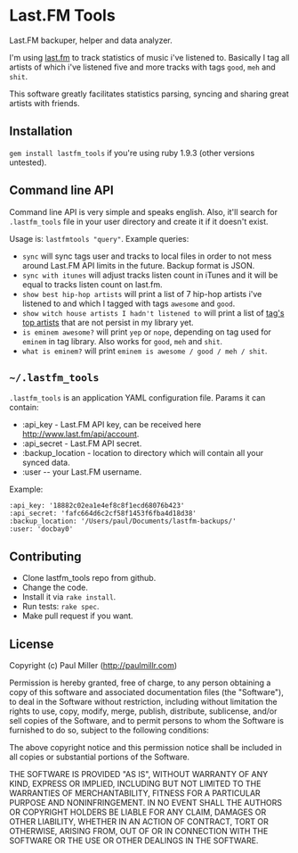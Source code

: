 # Last.FM Tools
Last.FM backuper, helper and data analyzer.

I'm using [last.fm](http://last.fm) to track statistics of
music i've listened to. Basically I tag all artists of which i've listened five
and more tracks with tags `good`, `meh` and `shit`.

This software greatly facilitates statistics parsing, syncing and sharing great artists with friends.

## Installation
`gem install lastfm_tools` if you're using ruby 1.9.3 (other versions untested).

## Command line API
Command line API is very simple and speaks english. Also, it'll search for
`.lastfm_tools` file in your user directory and create it if it doesn't exist.

Usage is: `lastfmtools "query"`. Example queries:

* `sync` will sync tags user and tracks to local files in
order to not mess around Last.FM API limits in the future. Backup format
is JSON.
* `sync with itunes` will adjust tracks listen count in iTunes and
it will be equal to tracks listen count on last.fm.
* `show best hip-hop artists` will print a list of 7 hip-hop
artists i've listened to and which I tagged with tags `awesome` and `good`.
* `show witch house artists I hadn't listened to` will print a
list of [tag's top artists](http://www.last.fm/tag/witch%20house/artists)
that are not persist in my library yet.
* `is eminem awesome?` will print `yep` or
`nope`, depending on tag used for `eminem` in tag library. Also works for
`good`, `meh` and `shit`.
* `what is eminem?` will print `eminem is awesome / good / meh / shit`.

## `~/.lastfm_tools`
`.lastfm_tools` is an application YAML configuration file. Params it can
contain:

* :api_key - Last.FM API key, can be received here http://www.last.fm/api/account.
* :api_secret - Last.FM API secret.
* :backup_location - location to directory which will contain all your synced
data.
* :user -- your Last.FM username.

Example:

```
:api_key: '18882c02ea1e4ef8c8f1ecd68076b423'
:api_secret: 'fafc664d6c2cf58f1453f6fba4d18d38'
:backup_location: '/Users/paul/Documents/lastfm-backups/'
:user: 'docbay0'
```

## Contributing
* Clone lastfm_tools repo from github.
* Change the code.
* Install it via `rake install`.
* Run tests: `rake spec`.
* Make pull request if you want.

## License
Copyright (c) Paul Miller (http://paulmillr.com)

Permission is hereby granted, free of charge, to any person obtaining a copy
of this software and associated documentation files (the "Software"), to deal
in the Software without restriction, including without limitation the rights
to use, copy, modify, merge, publish, distribute, sublicense, and/or sell
copies of the Software, and to permit persons to whom the Software is
furnished to do so, subject to the following conditions:

The above copyright notice and this permission notice shall be included in
all copies or substantial portions of the Software.

THE SOFTWARE IS PROVIDED "AS IS", WITHOUT WARRANTY OF ANY KIND, EXPRESS OR
IMPLIED, INCLUDING BUT NOT LIMITED TO THE WARRANTIES OF MERCHANTABILITY,
FITNESS FOR A PARTICULAR PURPOSE AND NONINFRINGEMENT. IN NO EVENT SHALL THE
AUTHORS OR COPYRIGHT HOLDERS BE LIABLE FOR ANY CLAIM, DAMAGES OR OTHER
LIABILITY, WHETHER IN AN ACTION OF CONTRACT, TORT OR OTHERWISE, ARISING FROM,
OUT OF OR IN CONNECTION WITH THE SOFTWARE OR THE USE OR OTHER DEALINGS IN
THE SOFTWARE.
